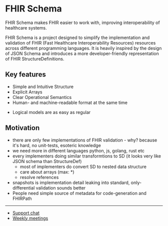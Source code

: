 # FHIR Schema
FHIR Schema makes FHIR easier to work with, improving interoperability of healthcare systems.

FHIR Schema is a project designed to simplify the implementation and validation
of FHIR (Fast Healthcare Interoperability Resources) resources across different
programming languages. It is heavily inspired by the design of JSON Schema and
introduces a more developer-friendly representation of FHIR
StructureDefinitions.

## Key features
- Simple and Intuitive Structure 
- Explicit Arrays
- Clear Operational Semantics
- Human- and machine-readable format at the same time
* Logical models are as easy as regular

## Motivation

* there are only few implementations of FHIR validation - why? because it's hard, no unit-tests, esoteric knowledge
* we need more in different languages python, js, golang, rust etc
* every implementers doing similar transformtions to SD (it looks very like JSON schema than StructureDef)
  * most of implementers do convert SD to nested data structure
  * care about arrays (max: *)
  * resolve references
* snapshots is implementation detail leaking into standard, only-differential validation sounds better
* People need simple source of metadata for code-generation and FHIRPath

---
* [Support chat](https://chat.fhir.org/#narrow/stream/391879-FHIR-Schema)
* [Weekly meetings](TODO)
